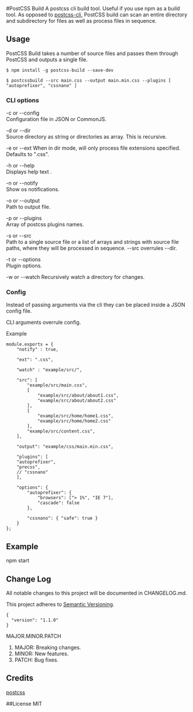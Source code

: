 #PostCSS Build
A postcss cli build tool. Useful if you use npm as a build tool. As opposed to [postcss-cli](https://github.com/postcss/postcss-cli), PostCSS build can scan an entire directory and subdirectory for files as well as process files in sequence.




## Usage
PostCSS Build takes a number of source files and passes them through PostCSS and outputs a single file.
```
$ npm install -g postcss-build --save-dev

$ postcssbuild --src main.css --output main.min.css --plugins [ "autoprefixer", "cssnano" ]
```


### CLI options
-c or --config  
Configuration file in JSON or CommonJS.  

-d or --dir  
Source directory as string or directories as array. This is recursive.

-e or --ext
When in dir mode, will only process file extensions specified.
Defaults to ".css".

-h or --help  
Displays help text .

-n or --notify  
Show os notifications.

-o or --output  
Path to output file.

-p or --plugins  
Array of postcss plugins names.

-s or --src  
Path to a single source file or a list of arrays and strings with source file paths, where they will be processed in sequence. --src overrules --dir.

-t or --options  
Plugin options.

-w or --watch
Recursively watch a directory for changes.


### Config
Instead of passing arguments via the cli they can be placed inside a JSON config file.

CLI arguments overrule config.

Example
```
module.exports = {
	"notify" : true,

	"ext": ".css",

	"watch" : "example/src/",

	"src": [
		"example/src/main.css",
		[
			"example/src/about/about1.css",
			"example/src/about/about2.css"
		],
		[
			"example/src/home/home1.css",
			"example/src/home/home2.css"
		],
		"example/src/content.css",
	],

	"output": "example/css/main.min.css",

	"plugins": [
	"autoprefixer",
	"precss",
	// "cssnano"
	],

	"options": {
		"autoprefixer": {
			"browsers": ["> 1%", "IE 7"],
			"cascade": false
		},

		"cssnano": { "safe": true }
	}
};
```

## Example
npm start

## Change Log
All notable changes to this project will be documented in CHANGELOG.md.

This project adheres to [Semantic Versioning](http://semver.org/).
```
{
  "version": "1.1.0"
}
```
MAJOR.MINOR.PATCH

1. MAJOR: Breaking changes.  
2. MINOR: New features.  
3. PATCH: Bug fixes.

## Credits
[postcss]('https://github.com/postcss/postcss')

##License
MIT
